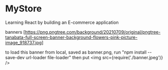 # MyStore
Learning React by building an E-commerce application

banners [https://png.pngtree.com/background/20210709/original/pngtree-tanabata-full-screen-banner-background-flowers-pink-picture-image_918737.jpg]

to load this banner from local, saved as banner.png, 
run "npm install --save-dev url-loader file-loader"
then put <img src={require('./banner.jpeg')} />